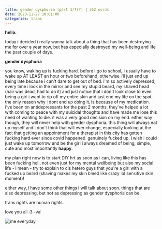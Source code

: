 ```yaml
---
title: gender dysphoria (part 1/???) | 362 words
date: 2023-11-27 10:01:00
categories: trans
---
```


﻿**hello.**

today i decided i really wanna talk about a thing that has been destroying me for over a year now,
but has especially destroyed my well-being and life the past couple of days.

**gender dysphoria**

you know, waking up is fucking hard. before i go to school, i usually have to wake up AT LEAST an hour or two beforehand, otherwise i'll just end up being late because i can't dare to get out of bed.
i'm so actively depressed, every time i look in the mirror and see my stupid beard, my shaved head (hair was dead, had to do it) and just notice that i don't look close to even being a girl i want to rip off my entire skin and just end my life on the spot.
the only reason why i dont end up doing it, is because of my medication. i've been on antidepressants for the past 2 months, they've helped a lot with coming to peace with my suicidal thoughts and have made me lose this need of wanting to die. it was a very good decision on my end.
either way though, they will never help with gender dysphoria. this thing will always eat up myself and i don't think that will ever change, especially looking at the fact that getting an appointment for a therapist in this city has gotten fucking hard ever since covid happened. genuinely fucked up.
i wish i could just wake up tomorrow and be the girl i always dreamed of being, simple, cute and most importantly **happy**.

my plan right now is to start DIY hrt as soon as i can, living like this has been fucking hell, not even just for my mental wellbeing but also my social life - i mean - try to explain to cis hetero guys that you're a girl with a fucked up beard (shaving makes my skin bleed like crazy lol sensitive skin moment)!

either way, i have some other things i will talk about soon. things that are also depressing, but not as depressing as gender dysphoria can be.

trans rights are human rights.

love you all :3 -val

![me everyday](https://preview.redd.it/blahaj-comforts-trans-girls-v0-xxu1hbx8n73a1.jpg?width=640&crop=smart&auto=webp&s=11803fa5f4290a96fb37cd3255d9b15601ef21ae)

